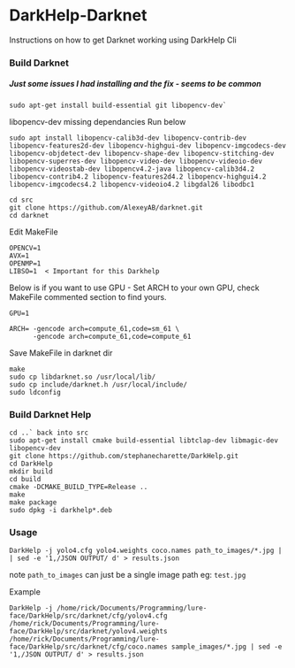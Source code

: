 # DarkHelp-Darknet
Instructions on how to get Darknet working using DarkHelp Cli


### Build Darknet

##### Just some issues I had installing and the fix - seems to be common
```
sudo apt-get install build-essential git libopencv-dev`
```
libopencv-dev missing dependancies Run below

```
sudo apt install libopencv-calib3d-dev libopencv-contrib-dev libopencv-features2d-dev libopencv-highgui-dev libopencv-imgcodecs-dev libopencv-objdetect-dev libopencv-shape-dev libopencv-stitching-dev libopencv-superres-dev libopencv-video-dev libopencv-videoio-dev libopencv-videostab-dev libopencv4.2-java libopencv-calib3d4.2 libopencv-contrib4.2 libopencv-features2d4.2 libopencv-highgui4.2 libopencv-imgcodecs4.2 libopencv-videoio4.2 libgdal26 libodbc1
```

```mkdir src
cd src
git clone https://github.com/AlexeyAB/darknet.git
cd darknet
```

Edit MakeFile

```
OPENCV=1
AVX=1
OPENMP=1
LIBSO=1  < Important for this Darkhelp
``` 

Below is if you want to use GPU - Set ARCH to your own GPU, check MakeFile commented section to find yours.
```
GPU=1 

ARCH= -gencode arch=compute_61,code=sm_61 \
      -gencode arch=compute_61,code=compute_61
```
Save MakeFile
in darknet dir
```
make
sudo cp libdarknet.so /usr/local/lib/
sudo cp include/darknet.h /usr/local/include/
sudo ldconfig
```

### Build Darknet Help
```
cd ..` back into src
sudo apt-get install cmake build-essential libtclap-dev libmagic-dev libopencv-dev
git clone https://github.com/stephanecharette/DarkHelp.git
cd DarkHelp
mkdir build
cd build
cmake -DCMAKE_BUILD_TYPE=Release ..
make
make package
sudo dpkg -i darkhelp*.deb
```

### Usage
```
DarkHelp -j yolo4.cfg yolo4.weights coco.names path_to_images/*.jpg | | sed -e '1,/JSON OUTPUT/ d' > results.json
```

note `path_to_images` can just be a single image path eg: `test.jpg`

Example
```
DarkHelp -j /home/rick/Documents/Programming/lure-face/DarkHelp/src/darknet/cfg/yolov4.cfg /home/rick/Documents/Programming/lure-face/DarkHelp/src/darknet/yolov4.weights /home/rick/Documents/Programming/lure-face/DarkHelp/src/darknet/cfg/coco.names sample_images/*.jpg | sed -e '1,/JSON OUTPUT/ d' > results.json
```
